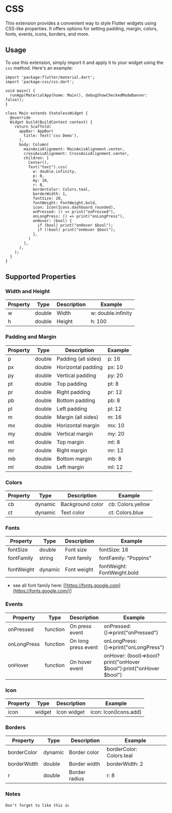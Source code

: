 # CSS

This extension provides a convenient way to style Flutter widgets using CSS-like properties. It offers options for setting padding, margin, colors, fonts, events, icons, borders, and more.

## Usage

To use this extension, simply import it and apply it to your widget using the `css` method. Here's an example:

```
import 'package:flutter/material.dart';
import 'package:css/css.dart';

void main() {
  runApp(MaterialApp(home: Main(), debugShowCheckedModeBanner: false));
}

class Main extends StatelessWidget {
  @override
  Widget build(BuildContext context) {
    return Scaffold(
      appBar: AppBar(
        title: Text('css Demo'),
      ),
      body: Column(
        mainAxisAlignment: MainAxisAlignment.center,
        crossAxisAlignment: CrossAxisAlignment.center,
        children: [
          Center(),
          Text("text").css(
            w: double.infinity,
            p: 0,
            my: 10,
            r: 0,
            borderColor: Colors.teal,
            borderWidth: 1,
            fontSize: 20,
            fontWeight: FontWeight.bold,
            icon: Icon(Icons.dashboard_rounded),
            onPressed: () => print("onPressed"),
            onLongPress: () => print("onLongPress"),
            onHover: (bool) {
              if (bool) print("onHover $bool");
              if (!bool) print("onHover $bool");
            },
          )
        ],
      ),
    );
  }
}
```
## Supported Properties

### Width and Height
| Property       | Type    | Description                   | Example                |
|----------------|---------|-------------------------------|------------------------|
| w              | double  | Width                         | w: double.infinity     |
| h              | double  | Height                        | h: 100                 |

### Padding and Margin
| Property       | Type    | Description                   | Example                |
|----------------|---------|-------------------------------|------------------------|
| p              | double  | Padding (all sides)           | p: 16                  |
| px             | double  | Horizontal padding            | px: 10                 |
| py             | double  | Vertical padding              | py: 20                 |
| pt             | double  | Top padding                   | pt: 8                  |
| pr             | double  | Right padding                 | pr: 12                 |
| pb             | double  | Bottom padding                | pb: 8                  |
| pl             | double  | Left padding                  | pl: 12                 |
| m              | double  | Margin (all sides)            | m: 16                  |
| mx             | double  | Horizontal margin             | mx: 10                 |
| my             | double  | Vertical margin               | my: 20                 |
| mt             | double  | Top margin                    | mt: 8                  |
| mr             | double  | Right margin                  | mr: 12                 |
| mb             | double  | Bottom margin                 | mb: 8                  |
| ml             | double  | Left margin                   | ml: 12                 |

### Colors
| Property       | Type    | Description                   | Example                |
|----------------|---------|-------------------------------|------------------------|
| cb             | dynamic | Background color              | cb: Colors.yellow      |
| ct             | dynamic | Text color                    | ct: Colors.blue        |

### Fonts
| Property       | Type    | Description                   | Example                        |
|----------------|---------|-------------------------------|--------------------------------|
| fontSize       | double  | Font size                     | fontSize: 16                   |
| fontFamily     | string  | Font family                   | fontFamily: "Poppins"          |
| fontWeight     | dynamic | Font weight                   | fontWeight: FontWeight.bold    |

- see all font family here: [[https://fonts.google.com](https://fonts.google.com/)]

### Events
| Property       | Type    | Description                   | Example                |
|----------------|---------|-------------------------------|------------------------|
| onPressed      | function| On press event                | onPressed: ()=>print("onPressed")  |
| onLongPress    | function| On long press event           | onLongPress: ()=>print("onLongPress")  |
| onHover        | function| On hover event                | onHover: (bool)=>bool? print("onHover $bool"):print("onHover $bool") |

### Icon
| Property       | Type    | Description                   | Example                |
|----------------|---------|-------------------------------|------------------------|
| icon           | widget  | Icon widget                   | icon: Icon(Icons.add) |

### Borders
| Property       | Type    | Description                   | Example                    |
|----------------|---------|-------------------------------|----------------------------|
| borderColor    | dynamic | Border color                  | borderColor: Colors.teal   |
| borderWidth    | double  | Border width                  | borderWidth: 2             |
| r              | double  | Border radius                 | r: 8                       |


### Notes
`Don't forget to like this 👍`

